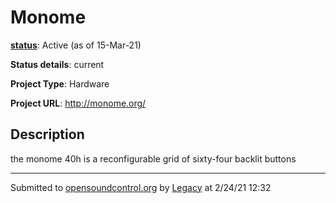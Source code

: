 # Monome

**[status](../implementation-status.html)**: Active (as of 15-Mar-21)

**Status details**: 
current

**Project Type**: Hardware

**Project URL**: <http://monome.org/>

## Description

the monome 40h is a reconfigurable grid of sixty-four backlit buttons

---
Submitted to [opensoundcontrol.org](https://opensoundcontrol.org) by [Legacy](legacy-site.html) at 2/24/21 12:32
